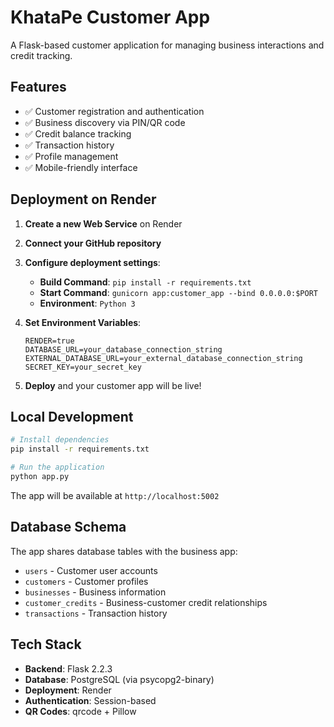 # KhataPe Customer App

A Flask-based customer application for managing business interactions and credit tracking.

## Features

- ✅ Customer registration and authentication  
- ✅ Business discovery via PIN/QR code
- ✅ Credit balance tracking
- ✅ Transaction history
- ✅ Profile management
- ✅ Mobile-friendly interface

## Deployment on Render

1. **Create a new Web Service** on Render
2. **Connect your GitHub repository**
3. **Configure deployment settings**:
   - **Build Command**: `pip install -r requirements.txt`
   - **Start Command**: `gunicorn app:customer_app --bind 0.0.0.0:$PORT`
   - **Environment**: `Python 3`

4. **Set Environment Variables**:
   ```
   RENDER=true
   DATABASE_URL=your_database_connection_string
   EXTERNAL_DATABASE_URL=your_external_database_connection_string
   SECRET_KEY=your_secret_key
   ```

5. **Deploy** and your customer app will be live!

## Local Development

```bash
# Install dependencies
pip install -r requirements.txt

# Run the application
python app.py
```

The app will be available at `http://localhost:5002`

## Database Schema

The app shares database tables with the business app:
- `users` - Customer user accounts
- `customers` - Customer profiles
- `businesses` - Business information
- `customer_credits` - Business-customer credit relationships
- `transactions` - Transaction history

## Tech Stack

- **Backend**: Flask 2.2.3
- **Database**: PostgreSQL (via psycopg2-binary)
- **Deployment**: Render
- **Authentication**: Session-based
- **QR Codes**: qrcode + Pillow

